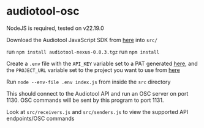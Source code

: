# audiotool-osc

NodeJS is required, tested on v22.19.0

Download the Audiotool JavaScript SDK from [here](https://rpc.audiotool.com/dev/nexus/audiotool-nexus-0.0.3.tgz) into `src/`

run `npm install audiotool-nexus-0.0.3.tgz`
run `npm install`

Create a `.env` file with the `API_KEY` variable set to a PAT generated [here](https://rpc.audiotool.com/dev/pats/), and the `PROJECT_URL` variable set to the project you want to use from [here](https://beta.audiotool.com/studio)

Run `node --env-file .env index.js` from inside the `src` directory

This should connect to the Audiotool API and run an OSC server on port 1130. OSC commands will be sent by this program to port 1131.

Look at `src/receivers.js` and `src/senders.js` to view the supported API endpoints/OSC commands
